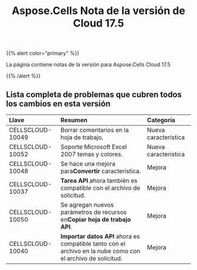 ﻿---
title: Aspose.Cells Nota de la versión de Cloud 17.5
second_title: Aspose.Cells Cloud Documen
type: docs
url: /es/aspose-cells-cloud-17-5-release-notes/
aliases: [/aspose-cells-for-cloud-17-5-release-notes/]
description: Aspose.Cells La nube admite Excel para crear, convertir, fusionar, dividir, proteger, operación de objetos internos, etc.
weight: 70
---
{{% alert color="primary" %}} 

La página contiene notas de la versión para Aspose.Cells Cloud 17.5

{{% /alert %}} 


## **Lista completa de problemas que cubren todos los cambios en esta versión**

|**Llave**|**Resumen**|**Categoría**|
|:- |:- |:- |
|CELLSCLOUD-10049|Borrar comentarios en la hoja de trabajo.|Nueva caracteristica|
|CELLSCLOUD-10052|Soporte Microsoft Excel 2007 temas y colores.|Nueva caracteristica|
|CELLSCLOUD-10048| Se hace una mejora para**Convertir** característica.|Mejora|
|CELLSCLOUD-10037|**Tarea API** ahora también es compatible con el archivo de solicitud.|Mejora|
|CELLSCLOUD-10050| Se agregan nuevos parámetros de recursos en**Copiar hoja de trabajo API**.|Mejora|
|CELLSCLOUD-10040|**Importar datos API** ahora es compatible tanto con el archivo en la nube como con el archivo de solicitud.|Mejora|

